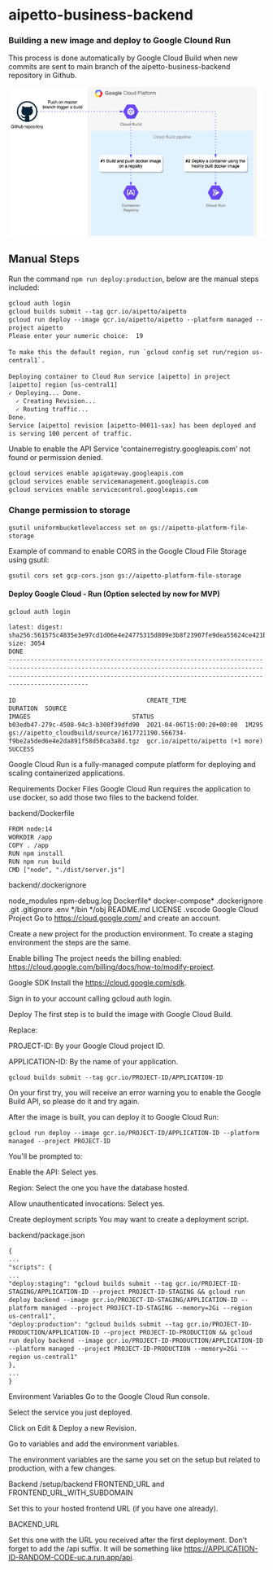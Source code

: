 # aipetto-business-backend

### Building a new image and deploy to Google Clound Run
This process is done automatically by Google Cloud Build when new commits are sent to main branch of the aipetto-business-backend repository in Github.

![](screenshots/google-cloud-build-actors.png)

## Manual Steps
Run the command `npm run deploy:production`, below are the manual steps included:
``` 
gcloud auth login 
gcloud builds submit --tag gcr.io/aipetto/aipetto
gcloud run deploy --image gcr.io/aipetto/aipetto --platform managed --project aipetto
Please enter your numeric choice:  19

To make this the default region, run `gcloud config set run/region us-central1`.

Deploying container to Cloud Run service [aipetto] in project [aipetto] region [us-central1]
✓ Deploying... Done.                                                                                                                                                                                                                   
  ✓ Creating Revision...                                                                                                                                                                                                               
  ✓ Routing traffic...                                                                                                                                                                                                                 
Done.                                                                                                                                                                                                                                  
Service [aipetto] revision [aipetto-00011-sax] has been deployed and is serving 100 percent of traffic.
```

Unable to enable the API
Service 'containerregistry.googleapis.com' not found or permission denied.
```
gcloud services enable apigateway.googleapis.com
gcloud services enable servicemanagement.googleapis.com
gcloud services enable servicecontrol.googleapis.com 
```

### Change permission to storage
```
gsutil uniformbucketlevelaccess set on gs://aipetto-platform-file-storage
```

Example of command to enable CORS in the Google Cloud File Storage using gsutil:
```
gsutil cors set gcp-cors.json gs://aipetto-platform-file-storage
```

#### Deploy Google Cloud - Run (Option selected by now for MVP)
```
gcloud auth login
```

```
latest: digest: sha256:561575c4835e3e97cd1d06e4e24775315d809e3b8f23907fe9dea55624ce421b size: 3054
DONE
----------------------------------------------------------------------------------------------------------------------------------------------------------------------------------------------------------------------------------------

ID                                    CREATE_TIME                DURATION  SOURCE                                                                                 IMAGES                            STATUS
b03edb47-279c-4508-94c3-b308f39dfd90  2021-04-06T15:00:20+00:00  1M29S     gs://aipetto_cloudbuild/source/1617721190.566734-f9be2a5ded6e4e2da891f58d50ca3a8d.tgz  gcr.io/aipetto/aipetto (+1 more)  SUCCESS

```

Google Cloud Run is a fully-managed compute platform for deploying and scaling containerized applications.

Requirements
Docker Files
Google Cloud Run requires the application to use docker, so add those two files to the backend folder.

backend/Dockerfile
```
FROM node:14
WORKDIR /app
COPY . /app
RUN npm install
RUN npm run build
CMD ["node", "./dist/server.js"]
```


backend/.dockerignore

node_modules
npm-debug.log
Dockerfile*
docker-compose*
.dockerignore
.git
.gitignore
.env
*/bin
*/obj
README.md
LICENSE
.vscode
Google Cloud Project
Go to https://cloud.google.com/ and create an account.

Create a new project for the production environment. To create a staging environment the steps are the same.

Enable billing
The project needs the billing enabled: https://cloud.google.com/billing/docs/how-to/modify-project.

Google SDK
Install the https://cloud.google.com/sdk.

Sign in to your account calling gcloud auth login.

Deploy
The first step is to build the image with Google Cloud Build.

Replace:

PROJECT-ID: By your Google Cloud project ID.

APPLICATION-ID: By the name of your application.
``` 
gcloud builds submit --tag gcr.io/PROJECT-ID/APPLICATION-ID
```
On your first try, you will receive an error warning you to enable the Google Build API, so please do it and try again.


After the image is built, you can deploy it to Google Cloud Run:
```
gcloud run deploy --image gcr.io/PROJECT-ID/APPLICATION-ID --platform managed --project PROJECT-ID
```
You'll be prompted to:

Enable the API: Select yes.

Region: Select the one you have the database hosted.

Allow unauthenticated invocations: Select yes.

Create deployment scripts
You may want to create a deployment script.

backend/package.json

```
{
...
"scripts": {
...
"deploy:staging": "gcloud builds submit --tag gcr.io/PROJECT-ID-STAGING/APPLICATION-ID --project PROJECT-ID-STAGING && gcloud run deploy backend --image gcr.io/PROJECT-ID-STAGING/APPLICATION-ID --platform managed --project PROJECT-ID-STAGING --memory=2Gi --region us-central1",
"deploy:production": "gcloud builds submit --tag gcr.io/PROJECT-ID-PRODUCTION/APPLICATION-ID --project PROJECT-ID-PRODUCTION && gcloud run deploy backend --image gcr.io/PROJECT-ID-PRODUCTION/APPLICATION-ID --platform managed --project PROJECT-ID-PRODUCTION --memory=2Gi --region us-central1"
},
...
}
```

Environment Variables
Go to the Google Cloud Run console.

Select the service you just deployed.

Click on Edit & Deploy a new Revision.

Go to variables and add the environment variables.

The environment variables are the same you set on the setup but related to production, with a few changes.

Backend
/setup/backend
FRONTEND_URL and FRONTEND_URL_WITH_SUBDOMAIN

Set this to your hosted frontend URL (if you have one already).

BACKEND_URL

Set this one with the URL you received after the first deployment. Don't forget to add the /api suffix. It will be something like https://APPLICATION-ID-RANDOM-CODE-uc.a.run.app/api.
